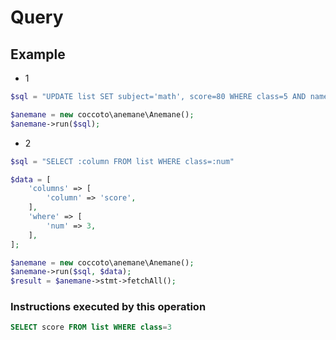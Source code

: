 # Query

## Example

- 1

```php
$sql = "UPDATE list SET subject='math', score=80 WHERE class=5 AND name='michael'"

$anemane = new coccoto\anemane\Anemane();
$anemane->run($sql);
```

- 2

```php
$sql = "SELECT :column FROM list WHERE class=:num"

$data = [
    'columns' => [
        'column' => 'score',
    ],
    'where' => [
        'num' => 3,
    ],
];

$anemane = new coccoto\anemane\Anemane();
$anemane->run($sql, $data);
$result = $anemane->stmt->fetchAll();
```

### Instructions executed by this operation

```sql
SELECT score FROM list WHERE class=3
```